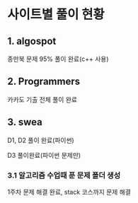 # 사이트별 풀이 현황

## 1. algospot

종만북 문제 95% 풀이 완료(c++ 사용)



## 2. Programmers

카카도 기출 전체 풀이 완료



## 3. swea

D1, D2 풀이 완료(파이썬)

D3 풀이완료(파이썬 문제만)

### 3.1 알고리즘 수업때 푼 문제 폴더 생성

1주차 문제 해결 완료, stack 코스까지 문제 해결

